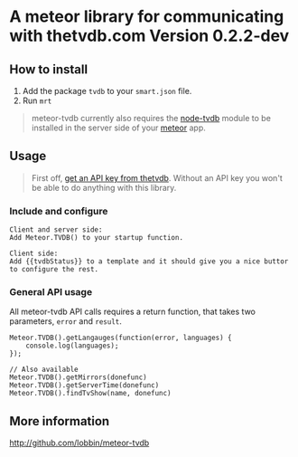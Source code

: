 # A meteor library for communicating with thetvdb.com Version 0.2.2-dev

## How to install

1. Add the package `tvdb` to your `smart.json` file.
2. Run `mrt`

[meteor]: http://meteor.com

> meteor-tvdb currently also requires the [node-tvdb](https://github.com/enyo/node-tvdb) module
> to be installed in the server side of your [meteor] app.

## Usage

> First off, [get an API key from thetvdb](http://thetvdb.com/?tab=apiregister).
> Without an API key you won't be able to do anything with this library.

### Include and configure

    Client and server side:
    Add Meteor.TVDB() to your startup function.
    
    Client side:
    Add {{tvdbStatus}} to a template and it should give you a nice buttor to configure the rest.
    
### General API usage

All meteor-tvdb API calls requires a return function, that takes two parameters, `error` and `result`.

    Meteor.TVDB().getLangauges(function(error, languages) {
        console.log(languages);
    });
    
    // Also available
    Meteor.TVDB().getMirrors(donefunc)
    Meteor.TVDB().getServerTime(donefunc)
    Meteor.TVDB().findTvShow(name, donefunc)

## More information

http://github.com/lobbin/meteor-tvdb
